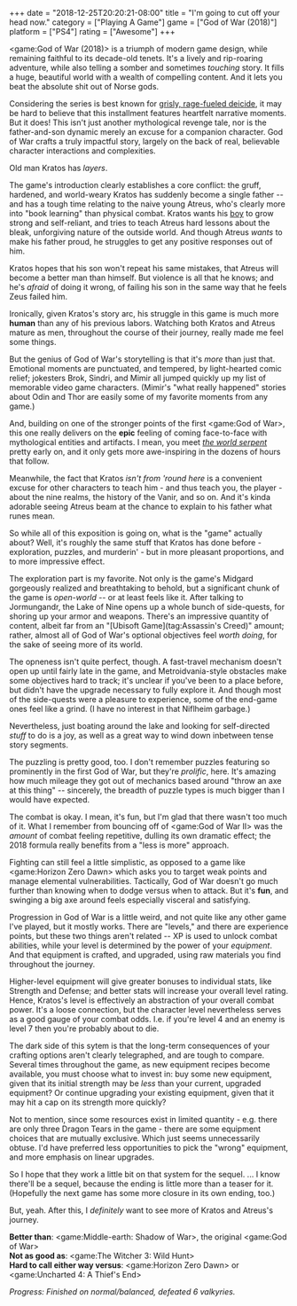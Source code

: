 +++
date = "2018-12-25T20:20:21-08:00"
title = "I'm going to cut off your head now."
category = ["Playing A Game"]
game = ["God of War (2018)"]
platform = ["PS4"]
rating = ["Awesome"]
+++

<game:God of War (2018)> is a triumph of modern game design, while remaining faithful to its decade-old tenets.  It's a lively and rip-roaring adventure, while also telling a somber and sometimes <i>touching</i> story.  It fills a huge, beautiful world with a wealth of compelling content.  And it lets you beat the absolute shit out of Norse gods.

Considering the series is best known for <a href="https://www.youtube.com/watch?v=X_8MHsowcEM">grisly, rage-fueled deicide</a>, it may be hard to believe that this installment features heartfelt narrative moments.  But it does!  This isn't just another mythological revenge tale, nor is the father-and-son dynamic merely an excuse for a companion character.  God of War crafts a truly impactful story, largely on the back of real, believable character interactions and complexities.

Old man Kratos has <i>layers</i>.

The game's introduction clearly establishes a core conflict: the gruff, hardened, and world-weary Kratos has suddenly become a single father -- and has a tough time relating to the naive young Atreus, who's clearly more into "book learning" than physical combat.  Kratos wants his <a href="https://knowyourmeme.com/memes/dad-of-boy">boy</a> to grow strong and self-reliant, and tries to teach Atreus hard lessons about the bleak, unforgiving nature of the outside world.  And though Atreus <i>wants</i> to make his father proud, he struggles to get any positive responses out of him.

Kratos hopes that his son won't repeat his same mistakes, that Atreus will become a better man than himself.  But violence is all that he knows; and he's <i>afraid</i> of doing it wrong, of failing his son in the same way that he feels Zeus failed him.

Ironically, given Kratos's story arc, his struggle in this game is much more <b>human</b> than any of his previous labors.  Watching both Kratos and Atreus mature as men, throughout the course of their journey, really made me feel some things.

But the genius of God of War's storytelling is that it's <i>more</i> than just that.  Emotional moments are punctuated, and tempered, by light-hearted comic relief; jokesters Brok, Sindri, and Mimir all jumped quickly up my list of memorable video game characters.  (Mimir's "what really happened" stories about Odin and Thor are easily some of my favorite moments from any game.)

And, building on one of the stronger points of the first <game:God of War>, this one really delivers on the <b>epic</b> feeling of coming face-to-face with mythological entities and artifacts.  I mean, you meet <i><a href="https://en.wikipedia.org/wiki/J%C3%B6rmungandr">the world serpent</a></i> pretty early on, and it only gets more awe-inspiring in the dozens of hours that follow.

Meanwhile, the fact that Kratos <i>isn't from 'round here</i> is a convenient excuse for other characters to teach him - and thus teach you, the player - about the nine realms, the history of the Vanir, and so on.  And it's kinda adorable seeing Atreus beam at the chance to explain to his father what runes mean.

So while all of this exposition is going on, what is the "game" actually about?  Well, it's roughly the same stuff that Kratos has done before - exploration, puzzles, and murderin' - but in more pleasant proportions, and to more impressive effect.

The exploration part is my favorite.  Not only is the game's Midgard gorgeously realized and breathtaking to behold, but a significant chunk of the game is <i>open-world</i> -- or at least feels like it.  After talking to Jormungandr, the Lake of Nine opens up a whole bunch of side-quests, for shoring up your armor and weapons.  There's an impressive quantity of content, albeit far from an "[Ubisoft Game](tag:Assassin's Creed)" amount; rather, almost all of God of War's optional objectives feel <i>worth doing</i>, for the sake of seeing more of its world.

The opneness isn't quite perfect, though.  A fast-travel mechanism doesn't open up until fairly late in the game, and Metroidvania-style obstacles make some objectives hard to track; it's unclear if you've been to a place before, but didn't have the upgrade necessary to fully explore it.  And though most of the side-quests were a pleasure to experience, some of the end-game ones feel like a grind.  (I have no interest in that Niflheim garbage.)

Nevertheless, just boating around the lake and looking for self-directed <i>stuff</i> to do is a joy, as well as a great way to wind down inbetween tense story segments.

The puzzling is pretty good, too.  I don't remember puzzles featuring so prominently in the first God of War, but they're <i>prolific</i>, here.  It's amazing how much mileage they got out of mechanics based around "throw an axe at this thing" -- sincerely, the breadth of puzzle types is much bigger than I would have expected.

The combat is okay.  I mean, it's fun, but I'm glad that there wasn't too much of it.  What I remember from bouncing off of <game:God of War II> was the <i>amount</i> of combat feeling repetitive, dulling its own dramatic effect; the 2018 formula really benefits from a "less is more" approach.

Fighting can still feel a little simplistic, as opposed to a game like <game:Horizon Zero Dawn> which asks you to target weak points and manage elemental vulnerabilities.  Tactically, God of War doesn't go much further than knowing when to dodge versus when to attack.  But it's <b>fun</b>, and swinging a big axe around feels especially visceral and satisfying.

Progression in God of War is a little weird, and not quite like any other game I've played, but it mostly works.  There are "levels," and there are experience points, but these two things aren't related -- XP is used to unlock combat abilities, while your level is determined by the power of your <i>equipment</i>.  And that equipment is crafted, and upgraded, using raw materials you find throughout the journey.

Higher-level equipment will give greater bonuses to individual stats, like Strength and Defense; and better stats will increase your overall level rating.  Hence, Kratos's level is effectively an abstraction of your overall combat power.  It's a loose connection, but the character level nevertheless serves as a good gauge of your combat odds.  I.e. if you're level 4 and an enemy is level 7 then you're probably about to die.

The dark side of this sytem is that the long-term consequences of your crafting options aren't clearly telegraphed, and are tough to compare.  Several times throughout the game, as new equipment recipes become available, you must choose what to invest in: buy some new equipment, given that its initial strength may be <i>less</i> than your current, upgraded equipment?  Or continue upgrading your existing equipment, given that it may hit a cap on its strength more quickly?

Not to mention, since some resources exist in limited quantity - e.g. there are only three Dragon Tears in the game - there are some equipment choices that are mutually exclusive.  Which just seems unnecessarily obtuse.  I'd have preferred less opportunities to pick the "wrong" equipment, and more emphasis on linear upgrades.

So I hope that they work a little bit on that system for the sequel.  ... I know there'll be a sequel, because the ending is little more than a teaser for it.  (Hopefully the next game has some more closure in its own ending, too.)

But, yeah.  After this, I <i>definitely</i> want to see more of Kratos and Atreus's journey.

<b>Better than</b>: <game:Middle-earth: Shadow of War>, the original <game:God of War>  
<b>Not as good as</b>: <game:The Witcher 3: Wild Hunt>  
<b>Hard to call either way versus</b>: <game:Horizon Zero Dawn> or <game:Uncharted 4: A Thief's End>

<i>Progress: Finished on normal/balanced, defeated 6 valkyries.</i>
